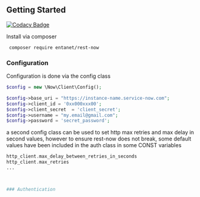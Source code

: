 ## Getting Started

[![Codacy Badge](https://api.codacy.com/project/badge/Grade/b09eff4fc3e24202afd4b461b3b56497)](https://app.codacy.com/app/mikebywater/rest-now?utm_source=github.com&utm_medium=referral&utm_content=mikebywater/rest-now&utm_campaign=Badge_Grade_Dashboard)

Install via composer

```  composer require entanet/rest-now ```

### Configuration

Configuration is done via the config class

``` php
$config = new \Now\Client\Config();

$config->base_uri = "https://instance-name.service-now.com";
$config->client_id = '0xx000xxx00';
$config->client_secret  = 'client_secret';
$config->username = "my.email@gmail.com";
$config->password = 'secret_password';

```

a second config class can be used to set http max retries and max delay in second values, however to ensure 
rest-now does not break, some default values have been included in the auth class in some CONST variables
    
``` php
http_client.max_delay_between_retries_in_seconds
http_client.max_retries
...



### Authentication


